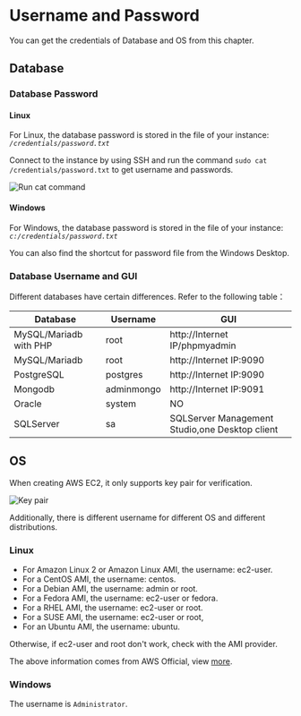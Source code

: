 # Username and Password

You can get the credentials of Database and OS from this chapter.

## Database

### Database Password

#### Linux

For Linux, the database password is stored in the file of your instance: *`/credentials/password.txt`* 

Connect to the instance by using SSH and run the command `sudo cat /credentials/password.txt` to get username and passwords.

![Run cat command](https://libs.websoft9.com/Websoft9/DocsPicture/zh/common/catdbpassword-websoft9.png)

#### Windows

For Windows, the database password is stored in the file of your instance: *`c:/credentials/password.txt`*

You can also find the shortcut for password file from the Windows Desktop.

### Database Username and GUI

Different databases have certain differences. Refer to the following table：

| Database                    | Username     | GUI           |
| ----------------------- | ---------- | ------------------------ |
| MySQL/Mariadb with PHP | root       | http://Internet IP/phpmyadmin |
| MySQL/Mariadb     | root       | http://Internet IP:9090       |
| PostgreSQL              | postgres   | http://Internet IP:9090       |
| Mongodb                 | adminmongo | http://Internet IP:9091       |
| Oracle                  | system     | NO                     |
| SQLServer               | sa         | SQLServer Management Studio,one Desktop client     |



## OS

When creating AWS EC2, it only supports key pair for verification.

![Key pair](https://libs.websoft9.com/Websoft9/DocsPicture/en/aws/aws-ec2createpw-websoft9.png)

Additionally, there is different username for different OS and different distributions.

### Linux

- For Amazon Linux 2 or Amazon Linux AMI, the username: ec2-user.
- For a CentOS AMI, the username: centos.
- For a Debian AMI, the username: admin or root.
- For a Fedora AMI, the username: ec2-user or fedora.
- For a RHEL AMI, the username: ec2-user or root.
- For a SUSE AMI, the username: ec2-user or root,
- For an Ubuntu AMI, the username: ubuntu.

Otherwise, if ec2-user and root don't work, check with the AMI provider.

The above information comes from AWS Official, view [more](https://docs.aws.amazon.com/AWSEC2/latest/UserGuide/connection-prereqs.html).

### Windows

The username is  `Administrator`.